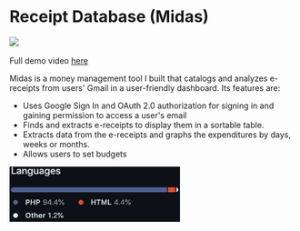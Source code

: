 # Receipt Database (Midas)

<img style="min-width: 400px" src="https://raw.githubusercontent.com/sujaygarlanka/receipt-database/master/media/Midas%20Preview.gif" width="70%"/>

Full demo video [here](https://youtu.be/qonTct_nAA4)

Midas is a money management tool I built that catalogs and analyzes e-receipts from users' Gmail in a user-friendly dashboard. Its features are:

- Uses Google Sign In and OAuth 2.0 authorization for signing in and gaining permission to access a user's email
- Finds and extracts e-receipts to display them in a sortable table.
- Extracts data from the e-receipts and graphs the expenditures by days, weeks or months.
- Allows users to set budgets

<img src="https://raw.githubusercontent.com/sujaygarlanka/receipt-database/master/media/languages.png" width="300px"/>
